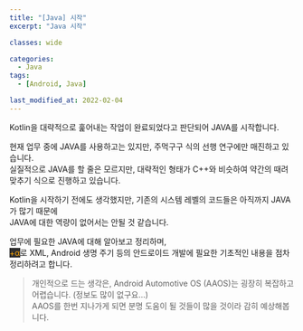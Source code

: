```yaml
---
title: "[Java] 시작"
excerpt: "Java 시작"

classes: wide

categories:
  - Java
tags:
  - [Android, Java]

last_modified_at: 2022-02-04
---
```


Kotlin을 대략적으로 훑어내는 작업이 완료되었다고 판단되어 JAVA를 시작합니다.

현재 업무 중에 JAVA를 사용하고는 있지만, 주먹구구 식의 선행 연구에만 매진하고 있습니다.   
실질적으로 JAVA를 할 줄은 모르지만, 대략적인 형태가 C++와 비슷하여 약간의 때려맞추기 식으로 진행하고 있습니다.

Kotlin을 시작하기 전에도 생각했지만, 기존의 시스템 레벨의 코드들은 아직까지 JAVA가 많기 때문에   
JAVA에 대한 역량이 없어서는 안될 것 같습니다.

업무에 필요한 JAVA에 대해 알아보고 정리하며,   
<mark style="background-color: #2e2e2e; color: orange;">+α</mark>로 XML, Android 생명 주기 등의 안드로이드 개발에 필요한 기초적인 내용을 점차 정리하려고 합니다.


> 개인적으로 드는 생각은, Android Automotive OS (AAOS)는 굉장히 복잡하고 어렵습니다. (정보도 많이 없구요...)   
AAOS를 한번 지나가게 되면 분명 도움이 될 것들이 많을 것이라 감히 예상해봅니다.
